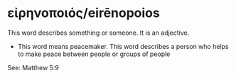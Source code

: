 # εἰρηνοποιός/eirēnopoios
This word describes something or someone. It is an adjective.

* This word means peacemaker. This word describes a person who helps to make peace between people or groups of people

See: Matthew 5:9
